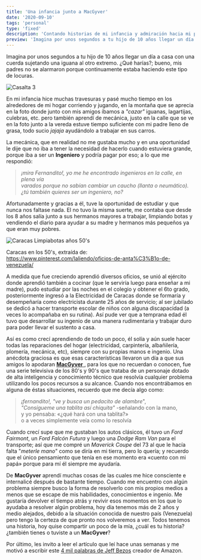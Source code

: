 ```yaml
---
title: 'Una infancia junto a MacGyver'
date: '2020-09-10'
tags: 'personal'
type: 'fixed'
description: 'Contando historias de mi infancia y admiración hacia mi padre y su ingenio rudimentario'
preview: 'Imagina por unos segundos a tu hijo de 10 años llegar un día a casa con una cuerda sujetando una iguana al otro extremo. ¿Qué harías?; bueno, mis padres no se alarmaron porque continuamente estaba haciendo este tipo de locuras...'
---
```

Imagina por unos segundos a tu hijo de 10 años llegar un día a casa con una cuerda sujetando una iguana al otro extremo. ¿Qué harías?; bueno, mis padres no se alarmaron porque continuamente estaba haciendo este tipo de locuras.

<div class="post-container-image">
<img src="/images/infancia_con_macgyver/Casa.webp" alt="Casalta 3" title="Casalta" class="post-big-image">
</div>

En mi infancia hice muchas travesuras y pasé mucho tiempo en los alrededores de mi hogar corriendo y jugando, en la montaña que se aprecia en la foto donde junto con mis amigos íbamos a *"cazar"*  iguanas, lagartijas, culebras, etc. pero también aprendí de mecánica, justo en la calle que se ve en la foto junto a la vereda estuve tiempo suficiente con mi padre lleno de grasa, todo sucio *jajaja* ayudándolo a trabajar en sus carros.

La mecánica, que en realidad no me gustaba mucho y en una oportunidad le dije que no iba a tener la necesidad de hacerlo cuando estuviera grande, porque iba a ser un **Ingeniero** y podría pagar por eso; a lo que me respondió:

> *¡mira Fernandito!, 
> yo me he encontrado ingenieros en la calle, en plena vía  
> varados porque no sabían cambiar un caucho (llanta o neumático).  
> ¿tú también quieres ser un ingeniero, no?*

Afortunadamente y gracias a él, tuve la oportunidad de estudiar y que nunca nos faltase nada. El no tuvo la misma suerte, me contaba que desde los 8 años salía junto a sus hermanos mayores a trabajar, limpiando botas y vendiendo el diario para ayudar a su madre y hermanos más pequeños ya que eran muy pobres.

<div class="post-container-image">
<img loading="lazy" src="/images/infancia_con_macgyver/limpiabotas_vzla_50.jpg" title="Niños mimpiabotas de Caracas en los años 50's" alt="Caracas Limpiabotas años 50's" class="post-medium-image">
<p class="post-image-footer"> Caracas en los 50's, extraída de: </br> <a href="https://www.pinterest.com/laliendo/oficios-de-anta%C3%B1o-de-venezuela/">https://www.pinterest.com/laliendo/oficios-de-anta%C3%B1o-de-venezuela/</a> </p> 
</div>

A medida que fue creciendo aprendió diversos oficios, se unió al ejército donde aprendió también a cocinar (que le serviría luego para enseñar a mi madre), pudo estudiar por las noches en el colegio y obtener el 6to grado, posteriormente ingresó a la Electricidad de Caracas donde se formaría y desempeñaría como electricista durante 25 años de servicio; al ser jubilado se dedicó a hacer transporte escolar de niños con alguna discapacidad (a veces lo acompañaba en su rutina). Así pude ver que a temprana edad él tuvo que desarrollar su ingenio de una manera rudimentaria y trabajar duro para poder llevar el sustento a casa.

Así es como crecí aprendiendo de todo un poco, él solía y aún suele hacer todas las reparaciones del hogar (electricidad, carpintería, albañilería, plomería, mecánica, etc), siempre con su propias manos e ingenio. Una anécdota graciosa es que esas características llevaron un día a que sus amigos lo apodaran [**MacGyver**
][macgyver], para los que no recuerdan o conocen, fue una serie televisiva de los 80's y 90's  que trataba de un personaje dotado de alta inteligencia y conocimiento técnico que resolvía cualquier problema utilizando los pocos recursos a su alcance. Cuando nos encontrábamos en alguna de éstas situaciones, recuerdo que me decía algo como:

> *¡fernandito!, "ve y busca un pedacito de alambre*",  
> *"Consígueme una tablita así chiquita"* -señalando con la mano,  
> y yo pensaba: «¿qué hará con una tablita?»  
> o a veces simplemente veía como lo resolvía

Cuando crecí supe que me gustaban los autos clásicos, él tuvo un *Ford Fairmont*, un *Ford Falcón Futura* y luego una *Dodge Ram Van* para el transporte; así que me compré un *Maverick Coupe* del 73 al que le hacía falta "*meterle mano*" como se diría en mi tierra, pero lo quería; y recuerdo que el único pensamiento que tenía en ese momento era «cuento con mi papá» porque para mí él siempre me ayudaría.

De **MacGyver** aprendí muchas cosas de las cuales me hice consciente e internalicé después de bastante tiempo. Cuando me encuentro con algún problema siempre busco la forma de resolverlo con mis propios medios a menos que se escape de mis habilidades, conocimientos e ingenio. Me gustaría devolver el tiempo atrás y revivir esos momentos en los que lo ayudaba a resolver algún problema, hoy día tenemos más de 2 años y medio alejados, debido a la situación conocida de nuestro país (Venezuela) pero tengo la certeza de que pronto nos volveremos a ver. Todos tenemos una historia, hoy quise compartir un poco de la mía, ¿cuál es tu historia? ¿también tienes o tuviste a un **MacGyver**?

Por último, les invito a leer el artículo que leí hace unas semanas y me motivó a escribir este [4 mil palabras de Jeff Bezos][jeff_bezos] creador de Amazon.

[macgyver]: <https://es.wikipedia.org/wiki/MacGyver>
[jeff_bezos]: <https://www.infobae.com/america/eeuu/2020/07/30/jeff-bezos-publico-su-declaracion-de-4000-palabras-ante-el-congreso-de-estados-unidos-una-clase-magistral-sobre-inteligencia-emocional/>
